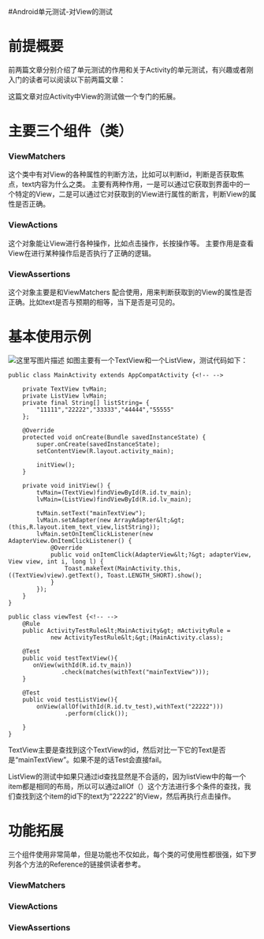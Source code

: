 #Android单元测试-对View的测试
# 前提概要

前两篇文章分别介绍了单元测试的作用和关于Activity的单元测试，有兴趣或者刚入门的读者可以阅读以下前两篇文章：    

这篇文章对应Activity中View的测试做一个专门的拓展。

# 主要三个组件（类）

### ViewMatchers

这个类中有对View的各种属性的判断方法，比如可以判断id，判断是否获取焦点，text内容为什么之类。  主要有两种作用，一是可以通过它获取到界面中的一个特定的View，二是可以通过它对获取到的View进行属性的断言，判断View的属性是否正确。

### ViewActions

这个对象能让View进行各种操作，比如点击操作，长按操作等。  主要作用是查看View在进行某种操作后是否执行了正确的逻辑。

### ViewAssertions

这个对象主要是和ViewMatchers 配合使用，用来判断获取到的View的属性是否正确。比如text是否与预期的相等，当下是否是可见的。

# 基本使用示例

<img src="https://img-blog.csdn.net/20170816165504974?watermark/2/text/aHR0cDovL2Jsb2cuY3Nkbi5uZXQvRG91YmxlMmhhbw==/font/5a6L5L2T/fontsize/400/fill/I0JBQkFCMA==/dissolve/70/gravity/SouthEast" alt="这里写图片描述" title="">  如图主要有一个TextView和一个ListView，测试代码如下：

```
public class MainActivity extends AppCompatActivity {<!-- -->

    private TextView tvMain;
    private ListView lvMain;
    private final String[] listString= {
        "11111","22222","33333","44444","55555"
    };

    @Override
    protected void onCreate(Bundle savedInstanceState) {
        super.onCreate(savedInstanceState);
        setContentView(R.layout.activity_main);

        initView();
    }

    private void initView() {
        tvMain=(TextView)findViewById(R.id.tv_main);
        lvMain=(ListView)findViewById(R.id.lv_main);

        tvMain.setText("mainTextView");
        lvMain.setAdapter(new ArrayAdapter&lt;&gt;(this,R.layout.item_text_view,listString));
        lvMain.setOnItemClickListener(new AdapterView.OnItemClickListener() {
            @Override
            public void onItemClick(AdapterView&lt;?&gt; adapterView, View view, int i, long l) {
                Toast.makeText(MainActivity.this, ((TextView)view).getText(), Toast.LENGTH_SHORT).show();
            }
        });
    }
}
```

```
public class viewTest {<!-- -->
    @Rule
    public ActivityTestRule&lt;MainActivity&gt; mActivityRule =
            new ActivityTestRule&lt;&gt;(MainActivity.class);

    @Test
    public void testTextView(){
       onView(withId(R.id.tv_main))
               .check(matches(withText("mainTextView")));
    }

    @Test
    public void testListView(){
        onView(allOf(withId(R.id.tv_test),withText("22222")))
                .perform(click());

    }
}
```

TextView主要是查找到这个TextView的id，然后对比一下它的Text是否是“mainTextView”。如果不是的话Test会直接fail。

ListView的测试中如果只通过id查找显然是不合适的，因为listView中的每一个item都是相同的布局，所以可以通过allOf（）这个方法进行多个条件的查找，我们查找到这个item的id下的text为“22222”的View，然后再执行点击操作。

# 功能拓展

三个组件使用非常简单，但是功能也不仅如此，每个类的可使用性都很强，如下罗列各个方法的Reference的链接供读者参考。

### ViewMatchers



### ViewActions



### ViewAssertions

